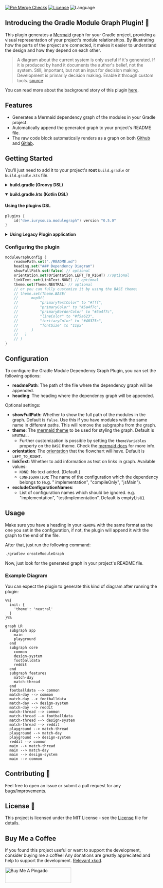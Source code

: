 [![Pre Merge Checks](https://github.com/iurysza/module-graph/workflows/Pre%20Merge%20Checks/badge.svg)](https://github.com/iurysza/module-graph/actions?query=workflow%3A%22Pre+Merge+Checks%22) [![License](https://img.shields.io/github/license/cortinico/kotlin-android-template.svg)](LICENSE) ![Language](https://img.shields.io/github/languages/top/cortinico/kotlin-android-template?color=blue&logo=kotlin)

## Introducing the Gradle Module Graph Plugin! 🌟

This plugin generates a [Mermaid](https://github.com/mermaid-js/mermaid) graph for your Gradle
project, providing a visual representation of your project's module relationships. By illustrating
how the parts of the project are connected, it makes it easier to understand the design and how they
depend on each other.

> A diagram about the current system is only useful if it's generated. If it is produced by hand it
> documents the author's belief, not the system. Still, important, but not an input for decision
> making. Development is primarily decision making. Enable it through custom
> tools. [source](https://twitter.com/girba/status/1628326848256962561)

You can read more about the background story of this
plugin [here](https://iurysouza.dev/automating-project-architecture-graphs/).

## Features

- Generates a Mermaid dependency graph of the modules in your Gradle project.
- Automatically append the generated graph to your project's README file.
- The raw code block automatically renders as a graph on
  both [Github](https://github.blog/2022-02-14-include-diagrams-markdown-files-mermaid/)
  and [Gitlab](https://about.gitlab.com/handbook/tools-and-tips/mermaid/#mermaid-diagrams).

## Getting Started

You'll just need to add it to your project's **root** `build.gradle` or `build.gradle.kts` file.

<details>
  <summary><b>build.gradle (Groovy DSL)</b></summary>

#### Using the plugins DSL

```groovy
plugins {
    id "dev.iurysouza.modulegraph" version "0.5.0"
}
```
<details>
  <summary><b>Using Legacy Plugin application</b></summary>

```groovy
    buildscript {
        repositories {
            maven {
                url "https://plugins.gradle.org/m2/"
            }
        }
        dependencies {
            classpath "dev.iurysouza:modulegraph:0.5.0"
        }
    }

    apply plugin: "dev.iurysouza.modulegraph"
```
</details>

### Configuring the plugin

```groovy
  moduleGraphConfig {
    readmePath = "./README.md"
    heading = '### Dependency Diagram'
    showFullPath = false // optional
    orientation = dev.iurysouza.modulegraph.Orientation.LEFT_TO_RIGHT // optional
    linkText = dev.iurysouza.modulegraph.LinkText.NONE // optional
    theme = new dev.iurysouza.modulegraph.Theme.NEUTRAL() // optional
    // or you can fully customize it by using the BASE theme:
//   theme = new dev.iurysouza.modulegraph.Theme.BASE(
//        [
//            "primaryTextColor": "#fff",
//            "primaryColor": "#5a4f7c",
//            "primaryBorderColor": "#5a4f7c",
//            "lineColor": "#f5a623",
//            "tertiaryColor": "#40375c",
//            "fontSize": "11px"
//        ]
//    )
}
```

</details>

<p></p>

<details open>
<summary><b>build.gradle.kts (Kotlin DSL)</b></summary>

<p></p>

#### Using the plugins DSL

```kotlin
plugins {
    id("dev.iurysouza.modulegraph") version "0.5.0"
}
```

<details>
  <summary><b>Using Legacy Plugin application</b></summary>

```kotlin
    buildscript {
        repositories {
            maven {
                url = uri("https://plugins.gradle.org/m2/")
            }
        }
        dependencies {
            classpath("dev.iurysouza:modulegraph:0.5.0")
        }
    }

apply(plugin = "dev.iurysouza:modulegraph")
```
</details>

### Configuring the plugin

```kotlin
moduleGraphConfig {
    readmePath.set("./README.md")
    heading.set("### Dependency Diagram")
    showFullPath.set(false) // optional
    orientation.set(Orientation.LEFT_TO_RIGHT) //optional
    linkText.set(LinkText.NONE) // optional
    theme.set(Theme.NEUTRAL) // optional
    // or you can fully customize it by using the BASE theme:
    // theme.set(Theme.BASE(
    //      mapOf(
    //          "primaryTextColor" to "#fff",
    //          "primaryColor" to "#5a4f7c",
    //          "primaryBorderColor" to "#5a4f7c",
    //          "lineColor" to "#f5a623",
    //          "tertiaryColor" to "#40375c",
    //          "fontSize" to "11px"
    //      )
    //   )
    // )
}
```

</details>

## Configuration

To configure the Gradle Module Dependency Graph Plugin, you can set the following options:

- **readmePath**: The path of the file where the dependency graph will be appended.
- **heading**: The heading where the dependency graph will be appended.

Optional settings:

- **showFullPath**: Whether to show the full path of the modules in the graph. Default is `false`. Use this if you have
  modules with the same name in different paths. This will remove the subgraphs from the graph.
- **theme**: The [mermaid theme](https://mermaid.js.org/config/theming.html) to be used for styling
  the graph. Default is `NEUTRAL`.
  - Further customization is possible by setting the `themeVariables` property on the `BASE` theme. Check the
    [mermaid docs](https://mermaid-js.github.io/mermaid/#/theming) for more info.
- **orientation**:
  The [orientation](https://mermaid.js.org/syntax/flowchart.html#flowchart-orientation) that the
  flowchart will have. Default is `LEFT_TO_RIGHT`.
- **linkText**:
  Whether to add information as text on links in graph. Available values:
    - `NONE`: No text added. (Default.)
    - `CONFIGURATION`: The name of the configuration which the dependency belongs to (e.g. "
      implementation", "compileOnly", "jsMain").
- **excludeConfigurationNames**:
  - List of configuration names which should be ignored. e.g. "implementation", "testImplementation". Default is emptyList().

## Usage

Make sure you have a heading in your `README` with the same format as the one you set in the
configuration, if
not, the plugin will append it with the graph to the end of the file.

After that, just run the following command:

```sh
./gradlew createModuleGraph
```

Now, just look for the generated graph in your project's README file.

### Example Diagram

You can expect the plugin to generate this kind of diagram after running the plugin:

```mermaid
%%{
  init: {
    'theme': 'neutral'
  }
}%%

graph LR
  subgraph app
    main
    playground
  end
  subgraph core
    common
    design-system
    footballdata
    reddit
  end
  subgraph features
    match-day
    match-thread
  end
  footballdata --> common
  match-day --> common
  match-day --> footballdata
  match-day --> design-system
  match-day --> reddit
  match-thread --> common
  match-thread --> footballdata
  match-thread --> design-system
  match-thread --> reddit
  playground --> match-thread
  playground --> match-day
  playground --> design-system
  reddit --> common
  main --> match-thread
  main --> match-day
  main --> design-system
  main --> common
```

## Contributing 🤝

Feel free to open an issue or submit a pull request for any bugs/improvements.

## License 📄

This project is licensed under the MIT License - see the [License](License) file for details.

## Buy Me a Coffee

If you found this project useful or want to support the development, consider buying me a coffee! Any donations are
greatly appreciated and help to support the development. [Relevant xkcd](https://xkcd.com/2347/).

<a href="https://www.buymeacoffee.com/iurysza" target="_blank">
<img src="https://cdn.buymeacoffee.com/buttons/default-orange.png" alt="Buy Me A Pingado" style="height: 51px !important;width: 217px !important;" >
</a>

